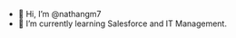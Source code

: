 - 👋 Hi, I’m @nathangm7
- 🌱 I’m currently learning Salesforce and IT Management.


<!---
nathangm7/nathangm7 is a ✨ special ✨ repository because its `README.md` (this file) appears on your GitHub profile.
You can click the Preview link to take a look at your changes.
--->
